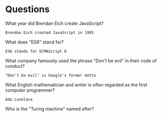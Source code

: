 # Questions

What year did Brendan Eich create JavaScript?

```
Brendan Eich created JavaScript in 1995
```

What does "ES6" stand for?

```
ES6 stands for ECMAScript 6
```

What company famously used the phrase "Don't be evil" in their code of conduct?

```
"Don't be evil" is Google's former motto
```

What English mathematician and writer is often regarded as the first computer programmer?

```
Ada Lovelace 
```

Who is the "Turing machine" named after?

```

```
